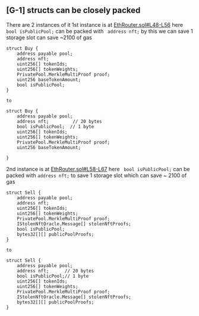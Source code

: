 ## [G-1] structs can be closely packed
There are 2 instances of it
1st instance is at [EthRouter.sol#L48-L56](https://github.com/code-423n4/2023-04-caviar/blob/cd8a92667bcb6657f70657183769c244d04c015c/src/EthRouter.sol#L48-L56)
here `bool isPublicPool;` can be packed with ` address nft;` by this 
we can save 1 storage slot can save ~2100 of gas 

    struct Buy {
        address payable pool;
        address nft;         
        uint256[] tokenIds;
        uint256[] tokenWeights;
        PrivatePool.MerkleMultiProof proof;
        uint256 baseTokenAmount;
        bool isPublicPool;
    }

`to`

    struct Buy {
        address payable pool; 
        address nft;         // 20 bytes
        bool isPublicPool;  // 1 byte 
        uint256[] tokenIds;
        uint256[] tokenWeights;
        PrivatePool.MerkleMultiProof proof;
        uint256 baseTokenAmount;
       
    }

2nd instance is at [EthRouter.sol#L58-L67](https://github.com/code-423n4/2023-04-caviar/blob/cd8a92667bcb6657f70657183769c244d04c015c/src/EthRouter.sol#L58-L67)
here ` bool isPublicPool;` can be packed with  `address nft;` to save 1 storage slot
which can save ~ 2100 of gas

    struct Sell {
        address payable pool;
        address nft;
        uint256[] tokenIds;
        uint256[] tokenWeights;
        PrivatePool.MerkleMultiProof proof;
        IStolenNftOracle.Message[] stolenNftProofs;
        bool isPublicPool;
        bytes32[][] publicPoolProofs;
    }
`to`

    struct Sell {
        address payable pool;
        address nft;      // 20 bytes
        bool isPublicPool;// 1 byte
        uint256[] tokenIds;
        uint256[] tokenWeights;
        PrivatePool.MerkleMultiProof proof;
        IStolenNftOracle.Message[] stolenNftProofs;
        bytes32[][] publicPoolProofs;
    }
   
